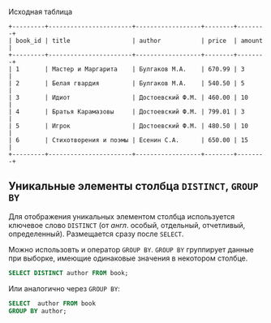 Исходная таблица
```
+---------+-----------------------+------------------+--------+--------+
| book_id | title                 | author           | price  | amount |
+---------+-----------------------+------------------+--------+--------+
| 1       | Мастер и Маргарита    | Булгаков М.А.    | 670.99 | 3      |
| 2       | Белая гвардия         | Булгаков М.А.    | 540.50 | 5      |
| 3       | Идиот                 | Достоевский Ф.М. | 460.00 | 10     |
| 4       | Братья Карамазовы     | Достоевский Ф.М. | 799.01 | 3      |
| 5       | Игрок                 | Достоевский Ф.М. | 480.50 | 10     |
| 6       | Стихотворения и поэмы | Есенин С.А.      | 650.00 | 15     |
+---------+-----------------------+------------------+--------+--------+
```
## Уникальные элементы столбца `DISTINCT`, `GROUP BY`
Для отображения уникальных элементом столбца используется ключевое слово `DISTINCT` (от *англ*. особый, отдельный, отчетливый, определенный). Размещается сразу после `SELECT`.

Можно использовть и оператор `GROUP BY`. `GROUP BY` группирует данные при выборке, имеющие одинаковые значения в некотором столбце.

```SQL
SELECT DISTINCT author FROM book;
```
Или аналогично через `GROUP BY`:
```SQL
SELECT  author FROM book
GROUP BY author;
```
